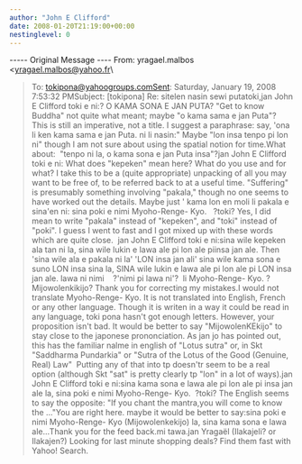 ```yaml
---
author: "John E Clifford"
date: 2008-01-20T21:19:00+00:00
nestinglevel: 0
---
```

\-----
 Original Message ----
From: yragael.malbos <[yragael.malbos@yahoo.fr](mailto://yragael.malbos@yahoo.fr)\
>To: [tokipona@yahoogroups.comSent](mailto://tokipona@yahoogroups.comSent): Saturday, January 19, 2008 7:53:32 PMSubject: \[tokipona\] Re: sitelen nasin sewi putatoki,jan John E Clifford toki e ni:? O KAMA SONA E JAN PUTA? "Get to know Buddha" not quite what meant; maybe "o kama sama e jan Puta"? This is still an imperative, not a title. I suggest a paraphrase: say, 'ona li ken kama sama e jan Puta. ni li nasin:" Maybe "lon insa tenpo pi lon ni" though I am not sure about using the spatial notion for time.What about:  "tenpo ni la, o kama sona e jan Puta insa"?jan John E Clifford toki e ni: What does "kepeken" mean here? What do you use and for what? I take this to be a (quite appropriate) unpacking of all you may want to be free of, to be referred back to at a useful time. "Suffering" is presumably something involving "pakala," though no one seems to have worked out the details. Maybe just ' kama lon en moli li pakala e sina'en ni: sina poki e nimi Myoho-Renge- Kyo.   ?toki? Yes, I did mean to write "pakala" instead of "kepeken", and "toki" instead of "poki". I guess I went to fast and I got mixed up with these words which are quite close.  jan John E Clifford toki e ni:sina wile kepeken ala tan ni la, sina wile lukin e lawa ale pi lon ale piinsa jan ale. Then 'sina wile ala e pakala ni la' 'LON insa jan ali' sina wile kama sona e suno LON insa sina la, SINA wile lukin e lawa ale pi lon ale pi LON insa jan ale. lawa ni nimi    ?'nimi pi lawa ni'?  li Myoho-Renge- Kyo. ?Mijowolenkikijo? Thank you for correcting my mistakes.I would not translate Myoho-Renge- Kyo. It is not translated into English, French or any other language. Though it is writen in a way it could be read in any language, toki pona hasn't got enough letters. However, your proposition isn't bad. It would be better to say "MijowolenKEkijo" to stay close to the japonese prononciation. As jan jo has pointed out, this has the familiar nalme in english of "Lotus sutra" or, in Skt "Saddharma Pundarkia" or "Sutra of the Lotus of the Good (Genuine, Real) Law"  Putting any of that into tp doesn'tr seem to be a real option (although Skt "sat" is pretty clearly tp "lon" in a lot of ways).jan John E Clifford toki e ni:sina kama sona e lawa ale pi lon ale pi insa jan ale la, sina poki e nimi Myoho-Renge- Kyo.  ?toki? The English seems to say the opposite: "If you chant the mantra,you will come to know the ..."You are right here. maybe it would be better to say:sina poki e nimi Myoho-Renge- Kyo (Mijowolenkekijo) la, sina kama sona e lawa ale...Thank you for the feed back.mi tawa.jan Yragaël (Ilakajeli? or Ilakajen?) Looking for last minute shopping deals? Find them fast with Yahoo! Search.